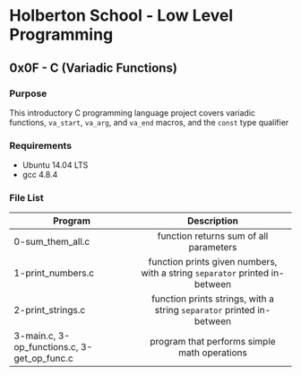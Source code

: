 # Holberton School - Low Level Programming
## 0x0F - C (Variadic Functions)

### Purpose
This introductory C programming language project covers
variadic functions, `va_start`, `va_arg`, and `va_end` macros,
and the `const` type qualifier

### Requirements
* Ubuntu 14.04 LTS
* gcc 4.8.4

### File List
| Program         | Description                                              |
| --------------- |:--------------------------------------------------------:|
| 0-sum_them_all.c | function returns sum of all parameters |
| 1-print_numbers.c | function prints given numbers, with a string `separator` printed in-between |
| 2-print_strings.c | function prints strings, with a string `separator` printed in-between |
| 3-main.c, 3-op_functions.c, 3-get_op_func.c | program that performs simple math operations |
